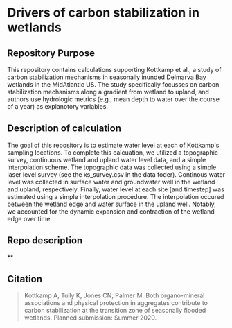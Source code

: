 # Drivers of carbon stabilization in wetlands

## Repository Purpose
This repository contains calculations supporting Kottkamp et al., a study of carbon stabilization mechanisms in seasonally inunded Delmarva Bay wetlands in the MidAtlantic US. The study specifically focusses on carbon stabilization mechanisms along a gradient from wetland to upland, and authors use hydrologic metrics (e.g., mean depth to water over the course of a year) as explanotory variables. 

## Description of calculation
The goal of this repository is to estimate water level at each of Kottkamp's sampling locations. To complete this calcuation, we utilized a topographic survey, continuous wetland and upland water level data, and a simple interpolation scheme. The topographic data was collected using a simple laser level survey (see the xs_survey.csv in the data foder). Continous water level was collected in surface water and groundwater well in the wetland and upland, respectively. Finally, water level at each site [and timestep] was estimated using a simple interpolation procedure. The interpolation occured between the wetland edge and water surface in the upland well. Notably, we accounted for the dynamic expansion and contraction of the wetland edge over time. 

## Repo description

**

## Citation
>Kottkamp A, Tully K, Jones CN, Palmer M. Both organo-mineral associations and physical protection in aggregates contribute to carbon stabilization at the transition zone of seasonally flooded wetlands. Planned submission: Summer 2020.